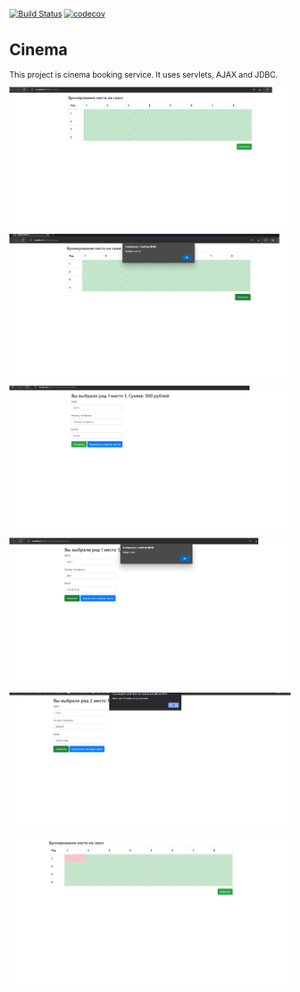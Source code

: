 [![Build Status](https://app.travis-ci.com/OlegKolchin/job4j_cinema.svg?branch=master)](https://app.travis-ci.com/OlegKolchin/job4j_cinema)
[![codecov](https://codecov.io/gh/OlegKolchin/job4j_cinema/branch/master/graph/badge.svg?token=GAUBRKC4Z3)](https://codecov.io/gh/OlegKolchin/job4j_cinema)

Cinema
=============

This project is cinema booking service. It uses servlets, AJAX and JDBC.

![ScreenShot](images/1.png)

![ScreenShot](images/2.png)

![ScreenShot](images/3.png)

![ScreenShot](images/4.png)

![ScreenShot](images/7.png)

![ScreenShot](images/5.png)
